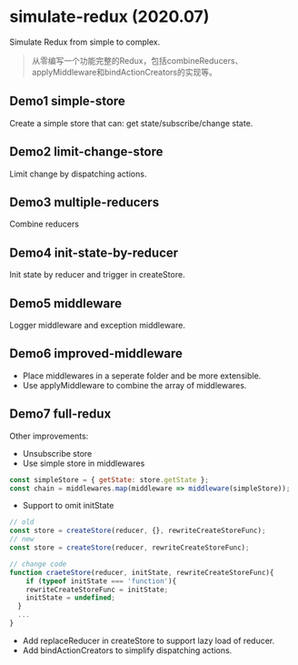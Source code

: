 # simulate-redux (2020.07)
Simulate Redux from simple to complex.

> 从零编写一个功能完整的Redux，包括combineReducers、applyMiddleware和bindActionCreators的实现等。

## Demo1 simple-store
Create a simple store that can: get state/subscribe/change state.

## Demo2 limit-change-store
Limit change by dispatching actions.

## Demo3 multiple-reducers
Combine reducers

## Demo4 init-state-by-reducer
Init state by reducer and trigger in createStore.

## Demo5 middleware
Logger middleware and exception middleware.

## Demo6 improved-middleware
- Place middlewares in a seperate folder and be more extensible.
- Use applyMiddleware to combine the array of middlewares.

## Demo7 full-redux
Other improvements:
- Unsubscribe store
- Use simple store in middlewares
```js
const simpleStore = { getState: store.getState };
const chain = middlewares.map(middleware => middleware(simpleStore));
```
- Support to omit initState
```js
// old
const store = createStore(reducer, {}, rewriteCreateStoreFunc);
// new
const store = createStore(reducer, rewriteCreateStoreFunc);

// change code
function craeteStore(reducer, initState, rewriteCreateStoreFunc){
    if (typeof initState === 'function'){
    rewriteCreateStoreFunc = initState;
    initState = undefined;
  }
  ...
}
```
- Add replaceReducer in createStore to support lazy load of reducer.
- Add bindActionCreators to simplify dispatching actions.
